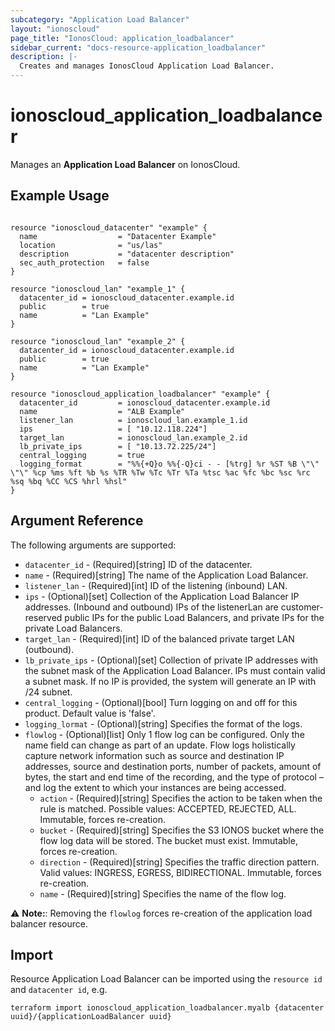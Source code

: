 ```yaml
---
subcategory: "Application Load Balancer"
layout: "ionoscloud"
page_title: "IonosCloud: application_loadbalancer"
sidebar_current: "docs-resource-application_loadbalancer"
description: |-
  Creates and manages IonosCloud Application Load Balancer.
---
```


# ionoscloud_application_loadbalancer

Manages an **Application Load Balancer** on IonosCloud.

## Example Usage

```hcl

resource "ionoscloud_datacenter" "example" {
  name                  = "Datacenter Example"
  location              = "us/las"
  description           = "datacenter description"
  sec_auth_protection   = false
}

resource "ionoscloud_lan" "example_1" {
  datacenter_id = ionoscloud_datacenter.example.id
  public        = true
  name          = "Lan Example"
}

resource "ionoscloud_lan" "example_2" {
  datacenter_id = ionoscloud_datacenter.example.id
  public        = true
  name          = "Lan Example"
}

resource "ionoscloud_application_loadbalancer" "example" {
  datacenter_id         = ionoscloud_datacenter.example.id
  name                  = "ALB Example"
  listener_lan          = ionoscloud_lan.example_1.id
  ips                   = [ "10.12.118.224"]
  target_lan            = ionoscloud_lan.example_2.id
  lb_private_ips        = [ "10.13.72.225/24"]
  central_logging       = true
  logging_format        = "%%{+Q}o %%{-Q}ci - - [%trg] %r %ST %B \"\" \"\" %cp %ms %ft %b %s %TR %Tw %Tc %Tr %Ta %tsc %ac %fc %bc %sc %rc %sq %bq %CC %CS %hrl %hsl"
}

```

## Argument Reference

The following arguments are supported:

- `datacenter_id` - (Required)[string] ID of the datacenter.
- `name` - (Required)[string] The name of the Application Load Balancer.
- `listener_lan` - (Required)[int] ID of the listening (inbound) LAN.
- `ips` - (Optional)[set] Collection of the Application Load Balancer IP addresses. (Inbound and outbound) IPs of the listenerLan are customer-reserved public IPs for the public Load Balancers, and private IPs for the private Load Balancers.
- `target_lan` - (Required)[int] ID of the balanced private target LAN (outbound).
- `lb_private_ips` - (Optional)[set] Collection of private IP addresses with the subnet mask of the Application Load Balancer. IPs must contain valid a subnet mask. If no IP is provided, the system will generate an IP with /24 subnet.
- `central_logging` - (Optional)[bool] Turn logging on and off for this product. Default value is 'false'.
- `logging_lormat` - (Optional)[string] Specifies the format of the logs.
- `flowlog` - (Optional)[list] Only 1 flow log can be configured. Only the name field can change as part of an update. Flow logs holistically capture network information such as source and destination IP addresses, source and destination ports, number of packets, amount of bytes, the start and end time of the recording, and the type of protocol – and log the extent to which your instances are being accessed.
    - `action` - (Required)[string] Specifies the action to be taken when the rule is matched. Possible values: ACCEPTED, REJECTED, ALL. Immutable, forces re-creation.
    - `bucket` - (Required)[string] Specifies the S3 IONOS bucket where the flow log data will be stored. The bucket must exist. Immutable, forces re-creation.
    - `direction` - (Required)[string] Specifies the traffic direction pattern. Valid values: INGRESS, EGRESS, BIDIRECTIONAL. Immutable, forces re-creation.
    - `name` - (Required)[string] Specifies the name of the flow log.

⚠️ **Note:**: Removing the `flowlog` forces re-creation of the application load balancer resource.

## Import

Resource Application Load Balancer can be imported using the `resource id` and `datacenter id`, e.g.

```shell
terraform import ionoscloud_application_loadbalancer.myalb {datacenter uuid}/{applicationLoadBalancer uuid}
```